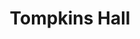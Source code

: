 ---
categories:
- '1980'
events:
- audio_id: null
  building: Tompkins Hall
  categories: tompkins-hall
  description: In fall 1988, NC State implemented an African-American Studies minor,
    the first of its kind at the university. The interdisciplinary minor required
    students to take courses in both history and English literature.
  event_decade: '1980'
  event_id: '24'
  excerpt: In fall 1988, NC State implemented an African-American Studies minor, the
    first of its kind at the university. The interdisciplinary minor required students
    to take courses in both history and English literature.
  iiif_crop: null
  image id (orig): 0003497
  image_caption: null
  image_id: 0003497
  image_type: null
  redirect_from: null
  start_date: 01/01/1988
  title: African American Studies Minor Introduced
  year: '1988'
lat: '35.786701'
layout: post
lng: '-78.665199'
order: 30
permalink: places/tompkins-hall/
place: tompkins-hall
title: Tompkins Hall

---